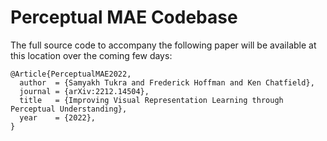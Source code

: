 # Perceptual MAE Codebase

The full source code to accompany the following paper will be available at this
location over the coming few days:

```
@Article{PerceptualMAE2022,
  author  = {Samyakh Tukra and Frederick Hoffman and Ken Chatfield},
  journal = {arXiv:2212.14504},
  title   = {Improving Visual Representation Learning through Perceptual Understanding},
  year    = {2022},
}
```

